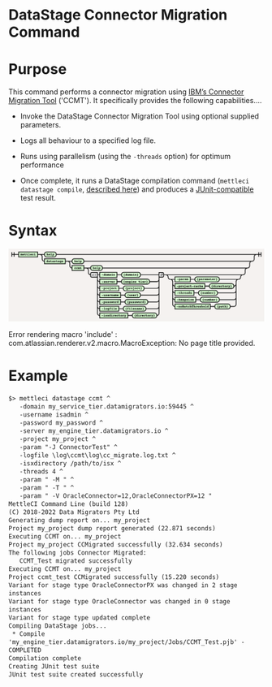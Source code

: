 # DataStage Connector Migration Command

# Purpose

This command performs a connector migration using [IBM’s Connector Migration Tool](https://www.ibm.com/docs/en/iis/11.7?topic=connectivity-connector-migration-tool) ('CCMT'). It specifically provides the following capabilities….

*   Invoke the DataStage Connector Migration Tool using optional supplied parameters.
    
*   Logs all behaviour to a specified log file.
    
*   Runs using parallelism (using the `-threads` option) for optimum performance
    
*   Once complete, it runs a DataStage compilation command (`mettleci datastage compile`, [described here](../datastage-namespace/datastage-compile-command.md)) and produces a [JUnit-compatible](https://datamigrators.atlassian.net/wiki/spaces/MCIDOC/pages/1754890299/JUnit+Test+Results) test result.
    

# Syntax

![](./attachments/image-20220617-103146.png)

Error rendering macro 'include' : com.atlassian.renderer.v2.macro.MacroException: No page title provided.

# Example

```
$> mettleci datastage ccmt ^
   -domain my_service_tier.datamigrators.io:59445 ^
   -username isadmin ^
   -password my_password ^
   -server my_engine_tier.datamigrators.io ^
   -project my_project ^
   -param "-J ConnectorTest" ^
   -logfile \log\ccmt\log\cc_migrate.log.txt ^
   -isxdirectory /path/to/isx ^
   -threads 4 ^
   -param " -M " ^
   -param " -T " ^
   -param " -V OracleConnector=12,OracleConnectorPX=12 "
MettleCI Command Line (build 128)
(C) 2018-2022 Data Migrators Pty Ltd
Generating dump report on... my_project
Project my_project dump report generated (22.871 seconds)
Executing CCMT on... my_project
Project my_project CCMigrated successfully (32.634 seconds)
The following jobs Connector Migrated:
   CCMT_Test migrated successfully
Executing CCMT on... my_project
Project ccmt_test CCMigrated successfully (15.220 seconds)
Variant for stage type OracleConnectorPX was changed in 2 stage instances
Variant for stage type OracleConnector was changed in 0 stage instances
Variant for stage type updated complete
Compiling DataStage jobs...
 * Compile 'my_engine_tier.datamigrators.io/my_project/Jobs/CCMT_Test.pjb' - COMPLETED
Compilation complete
Creating JUnit test suite
JUnit test suite created successfully
```